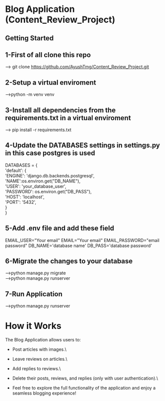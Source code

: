 
#             Blog Application (Content_Review_Project)








## Getting Started


1-First of all clone this repo
--
--> git clone https://github.com/AyushTmg/Content_Review_Project.git


2-Setup a virtual enviroment
--
-->python -m venv venv

3-Install all dependencies from the requirements.txt in a virtual enviroment
--
--> pip install -r requirements.txt


4-Update the DATABASES settings in settings.py  in this case postgres is used 
--
DATABASES = {\
   'default': {\
        'ENGINE': 'django.db.backends.postgresql',\
        'NAME':os.environ.get("DB_NAME"),\
        'USER': 'your_database_user',\
        'PASSWORD': os.environ.get("DB_PASS"),\
        'HOST': 'localhost',\
        'PORT': '5432',\
}\
}

5-Add .env file and add these field
--

EMAIL_USER="Your email"
EMAIL="Your email"
EMAIL_PASSWORD="email password"
DB_NAME='database name'
DB_PASS='database password'

6-Migrate the changes to your database
--
-->python manage.py migrate\
-->python manage.py runserver

7-Run Application
--
-->python manage.py runserver

#                How it Works


The Blog Application allows users to:

- Post articles with images.\

- Leave reviews on articles.\

- Add replies to reviews.\

- Delete their posts, reviews, and replies (only with user authentication).\

- Feel free to explore the full functionality of the application and enjoy a seamless blogging experience!

